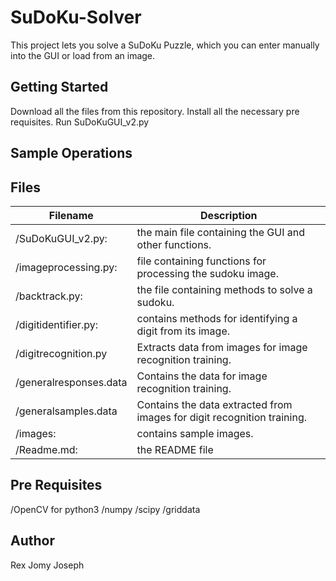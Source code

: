 # SuDoKu-Solver
This project lets you solve a SuDoKu Puzzle, which you can enter manually into the GUI or load from an image.

## Getting Started
Download all the files from this repository.
Install all the necessary pre requisites.
Run SuDoKuGUI_v2.py

## Sample Operations

Files
-----
Filename | Description 
----------|------------
/SuDoKuGUI_v2.py:| the main file containing the GUI and other functions.
/imageprocessing.py:| file containing functions for processing the sudoku image. 
/backtrack.py:| the file containing methods to solve a sudoku.
/digitidentifier.py:| contains methods for identifying a digit from its image.
/digitrecognition.py| Extracts data from images for image recognition training.
/generalresponses.data| Contains the data for image recognition training.
/generalsamples.data| Contains the data extracted from images for digit recognition training.
/images:| contains sample images.
/Readme.md:| the README file

## Pre Requisites
/OpenCV for python3
/numpy
/scipy
/griddata

## Author
Rex Jomy Joseph
